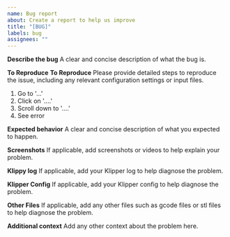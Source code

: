 ```yaml
---
name: Bug report
about: Create a report to help us improve
title: "[BUG]"
labels: bug
assignees: ""
---
```


**Describe the bug**
A clear and concise description of what the bug is.

**To Reproduce**
**To Reproduce**
Please provide detailed steps to reproduce the issue, including any relevant configuration settings or input files.

1. Go to '...'
2. Click on '....'
3. Scroll down to '....'
4. See error

**Expected behavior**
A clear and concise description of what you expected to happen.

**Screenshots**
If applicable, add screenshots or videos to help explain your problem.

**Klippy log**
If applicable, add your Klipper log to help diagnose the problem.

**Klipper Config**
If applicable, add your Klipper config to help diagnose the problem.

**Other Files**
If applicable, add any other files such as gcode files or stl files to help diagnose the problem.

**Additional context**
Add any other context about the problem here.

